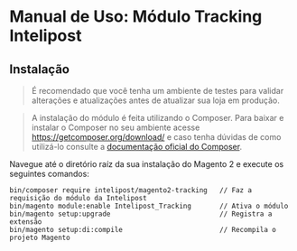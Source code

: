 # Manual de Uso: Módulo Tracking Intelipost

## Instalação
> É recomendado que você tenha um ambiente de testes para validar alterações e atualizações antes de atualizar sua loja em produção.

> A instalação do módulo é feita utilizando o Composer. Para baixar e instalar o Composer no seu ambiente acesse https://getcomposer.org/download/ e caso tenha dúvidas de como utilizá-lo consulte a [documentação oficial do Composer](https://getcomposer.org/doc/).

Navegue até o diretório raíz da sua instalação do Magento 2 e execute os seguintes comandos:

```
bin/composer require intelipost/magento2-tracking   // Faz a requisição do módulo da Intelipost
bin/magento module:enable Intelipost_Tracking       // Ativa o módulo
bin/magento setup:upgrade                           // Registra a extensão
bin/magento setup:di:compile                        // Recompila o projeto Magento
```
